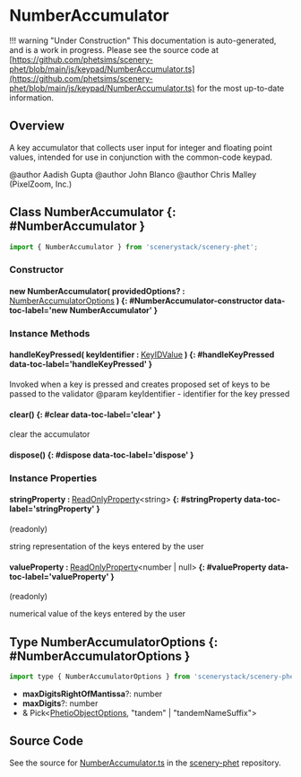 # NumberAccumulator

!!! warning "Under Construction"
    This documentation is auto-generated, and is a work in progress. Please see the source code at
    [https://github.com/phetsims/scenery-phet/blob/main/js/keypad/NumberAccumulator.ts](https://github.com/phetsims/scenery-phet/blob/main/js/keypad/NumberAccumulator.ts) for the most up-to-date information.

## Overview

A key accumulator that collects user input for integer and floating point values, intended for use in conjunction
with the common-code keypad.

@author Aadish Gupta
@author John Blanco
@author Chris Malley (PixelZoom, Inc.)

## Class NumberAccumulator {: #NumberAccumulator }


```js
import { NumberAccumulator } from 'scenerystack/scenery-phet';
```
### Constructor

#### new NumberAccumulator( providedOptions? : <span style="font-weight: 400;">[NumberAccumulatorOptions](../scenery-phet/NumberAccumulator.md#NumberAccumulatorOptions)</span> ) {: #NumberAccumulator-constructor data-toc-label='new NumberAccumulator' }

### Instance Methods

#### handleKeyPressed( keyIdentifier : <span style="font-weight: 400;">[KeyIDValue](../scenery-phet/KeyID.md#KeyIDValue)</span> ) {: #handleKeyPressed data-toc-label='handleKeyPressed' }

Invoked when a key is pressed and creates proposed set of keys to be passed to the validator
@param keyIdentifier - identifier for the key pressed

#### clear() {: #clear data-toc-label='clear' }

clear the accumulator

#### dispose() {: #dispose data-toc-label='dispose' }

### Instance Properties

#### stringProperty : <span style="font-weight: 400;">[ReadOnlyProperty](../axon/ReadOnlyProperty.md)&lt;<span style="color: hsla(calc(var(--md-hue) + 180deg),80%,40%,1);">string</span>&gt;</span> {: #stringProperty data-toc-label='stringProperty' }

(readonly)

string representation of the keys entered by the user

#### valueProperty : <span style="font-weight: 400;">[ReadOnlyProperty](../axon/ReadOnlyProperty.md)&lt;<span style="color: hsla(calc(var(--md-hue) + 180deg),80%,40%,1);">number</span> | <span style="color: hsla(calc(var(--md-hue) + 180deg),80%,40%,1);">null</span>&gt;</span> {: #valueProperty data-toc-label='valueProperty' }

(readonly)

numerical value of the keys entered by the user



## Type NumberAccumulatorOptions {: #NumberAccumulatorOptions }


```js
import type { NumberAccumulatorOptions } from 'scenerystack/scenery-phet';
```


- **maxDigitsRightOfMantissa**?: <span style="color: hsla(calc(var(--md-hue) + 180deg),80%,40%,1);">number</span>
- **maxDigits**?: <span style="color: hsla(calc(var(--md-hue) + 180deg),80%,40%,1);">number</span>
- &amp; Pick&lt;[PhetioObjectOptions](../tandem/PhetioObject.md#PhetioObjectOptions), "tandem" | "tandemNameSuffix"&gt;




## Source Code

See the source for [NumberAccumulator.ts](https://github.com/phetsims/scenery-phet/blob/main/js/keypad/NumberAccumulator.ts) in the [scenery-phet](https://github.com/phetsims/scenery-phet) repository.
